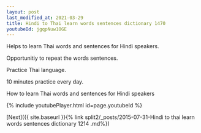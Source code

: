 ```yaml
---
layout: post
last_modified_at: 2021-03-29
title: Hindi to Thai learn words sentences dictionary 1470 
youtubeId: jgqpNuw1OGE
---
```

 
 
Helps to learn Thai words and sentences for Hindi speakers.

Opportunitiy to repeat the words sentences. 

Practice Thai language. 
 
10 minutes practice every day. 
 
How to learn Thai words and sentences for Hindi speakers 
 
{% include youtubePlayer.html id=page.youtubeId %}
 
 
[Next]({{ site.baseurl }}{% link  split2/_posts/2015-07-31-Hindi to thai learn words sentences dictionary 1214 .md%})
 
